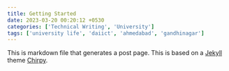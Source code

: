 ```yaml
---
title: Getting Started
date: 2023-03-20 00:20:12 +0530
categories: ['Technical Writing', 'University']
tags: ['university life', 'daiict', 'ahmedabad', 'gandhinagar']
---
```


This is markdown file that generates a post page. This is based on a [Jekyll](https://jekyllrb.com/) theme [Chirpy](https://chirpy.cotes.page).